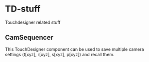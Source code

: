 # TD-stuff
Touchdesigner related stuff

## CamSequencer
This TouchDesigner component can be used to save multiple camera settings (t[xyz], r[xyz], s[xyz], p[xyz]) and recall them.

